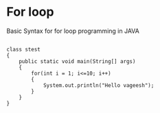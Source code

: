 <h1>For loop</h1>

<p>Basic Syntax for for loop programming in JAVA</p>

<pre>
<code>
class stest
{
    public static void main(String[] args)
    {
        for(int i = 1; i<=10; i++)
        {
            System.out.println("Hello vageesh");
        }
    }
}
</code>
</pre>